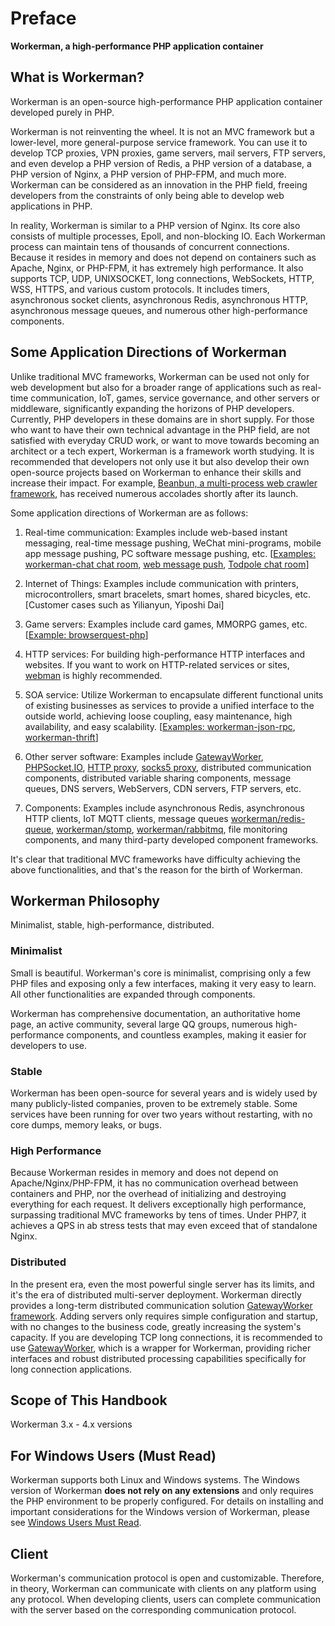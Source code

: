 # Preface

**Workerman, a high-performance PHP application container**

## What is Workerman?
Workerman is an open-source high-performance PHP application container developed purely in PHP.

Workerman is not reinventing the wheel. It is not an MVC framework but a lower-level, more general-purpose service framework. You can use it to develop TCP proxies, VPN proxies, game servers, mail servers, FTP servers, and even develop a PHP version of Redis, a PHP version of a database, a PHP version of Nginx, a PHP version of PHP-FPM, and much more. Workerman can be considered as an innovation in the PHP field, freeing developers from the constraints of only being able to develop web applications in PHP.

In reality, Workerman is similar to a PHP version of Nginx. Its core also consists of multiple processes, Epoll, and non-blocking IO. Each Workerman process can maintain tens of thousands of concurrent connections. Because it resides in memory and does not depend on containers such as Apache, Nginx, or PHP-FPM, it has extremely high performance. It also supports TCP, UDP, UNIXSOCKET, long connections, WebSockets, HTTP, WSS, HTTPS, and various custom protocols. It includes timers, asynchronous socket clients, asynchronous Redis, asynchronous HTTP, asynchronous message queues, and numerous other high-performance components.

## Some Application Directions of Workerman
Unlike traditional MVC frameworks, Workerman can be used not only for web development but also for a broader range of applications such as real-time communication, IoT, games, service governance, and other servers or middleware, significantly expanding the horizons of PHP developers. Currently, PHP developers in these domains are in short supply. For those who want to have their own technical advantage in the PHP field, are not satisfied with everyday CRUD work, or want to move towards becoming an architect or a tech expert, Workerman is a framework worth studying. It is recommended that developers not only use it but also develop their own open-source projects based on Workerman to enhance their skills and increase their impact. For example, [Beanbun, a multi-process web crawler framework](https://github.com/kiddyuchina/Beanbun), has received numerous accolades shortly after its launch.

Some application directions of Workerman are as follows:

1. Real-time communication:
   Examples include web-based instant messaging, real-time message pushing, WeChat mini-programs, mobile app message pushing, PC software message pushing, etc.
   [[Examples: workerman-chat chat room](https://www.workerman.net/workerman-chat), [web message push](https://www.workerman.net/web-sender), [Todpole chat room](https://www.workerman.net/workerman-todpole)]

2. Internet of Things:
   Examples include communication with printers, microcontrollers, smart bracelets, smart homes, shared bicycles, etc.
   [Customer cases such as Yilianyun, Yiposhi Dai]

3. Game servers:
   Examples include card games, MMORPG games, etc.
   [[Example: browserquest-php](https://www.workerman.net/browserquest)]

4. HTTP services:
   For building high-performance HTTP interfaces and websites. If you want to work on HTTP-related services or sites, [webman](https://github.com/walkor/webman) is highly recommended.

5. SOA service:
   Utilize Workerman to encapsulate different functional units of existing businesses as services to provide a unified interface to the outside world, achieving loose coupling, easy maintenance, high availability, and easy scalability.
   [[Examples: workerman-json-rpc](https://github.com/walkor/workerman-jsonrpc), [workerman-thrift](https://github.com/walkor/workerman-thrift)]

6. Other server software:
   Examples include [GatewayWorker](https://www.workerman.net/doc/gateway-worker), [PHPSocket.IO](https://www.workerman.net/phpsocket_io), [HTTP proxy](https://github.com/walkor/php-http-proxy), [socks5 proxy](https://github.com/walkor/php-socks5), distributed communication components, distributed variable sharing components, message queues, DNS servers, WebServers, CDN servers, FTP servers, etc.

7. Components:
   Examples include asynchronous Redis, asynchronous HTTP clients, IoT MQTT clients, message queues [workerman/redis-queue](components/workerman-redis-queue.md), [workerman/stomp](components/workerman-stomp.md), [workerman/rabbitmq](components/workerman-rabbitmq.md), file monitoring components, and many third-party developed component frameworks.

It's clear that traditional MVC frameworks have difficulty achieving the above functionalities, and that's the reason for the birth of Workerman.

## Workerman Philosophy
Minimalist, stable, high-performance, distributed.

### **Minimalist**
Small is beautiful. Workerman's core is minimalist, comprising only a few PHP files and exposing only a few interfaces, making it very easy to learn. All other functionalities are expanded through components.

Workerman has comprehensive documentation, an authoritative home page, an active community, several large QQ groups, numerous high-performance components, and countless examples, making it easier for developers to use.

### **Stable**
Workerman has been open-source for several years and is widely used by many publicly-listed companies, proven to be extremely stable. Some services have been running for over two years without restarting, with no core dumps, memory leaks, or bugs.

### **High Performance**
Because Workerman resides in memory and does not depend on Apache/Nginx/PHP-FPM, it has no communication overhead between containers and PHP, nor the overhead of initializing and destroying everything for each request. It delivers exceptionally high performance, surpassing traditional MVC frameworks by tens of times. Under PHP7, it achieves a QPS in ab stress tests that may even exceed that of standalone Nginx.

### **Distributed**
In the present era, even the most powerful single server has its limits, and it's the era of distributed multi-server deployment. Workerman directly provides a long-term distributed communication solution [GatewayWorker framework](https://doc2.workerman.net). Adding servers only requires simple configuration and startup, with no changes to the business code, greatly increasing the system's capacity. If you are developing TCP long connections, it is recommended to use [GatewayWorker](https://doc2.workerman.net), which is a wrapper for Workerman, providing richer interfaces and robust distributed processing capabilities specifically for long connection applications.

## Scope of This Handbook
Workerman 3.x - 4.x versions

## For Windows Users (Must Read)
Workerman supports both Linux and Windows systems. The Windows version of Workerman **does not rely on any extensions** and only requires the PHP environment to be properly configured. For details on installing and important considerations for the Windows version of Workerman, please see [Windows Users Must Read](https://www.workerman.net/windows).

## Client
Workerman's communication protocol is open and customizable. Therefore, in theory, Workerman can communicate with clients on any platform using any protocol. When developing clients, users can complete communication with the server based on the corresponding communication protocol.
